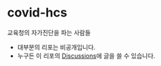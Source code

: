 # covid-hcs
교육청의 자가진단을 파는 사람들
- 대부분의 리포는 비공개입니다.
- 누구든 이 리포의 [Discussions](https://github.com/covid-hcs/info/discussions)에 글을 쓸 수 있습니다.


